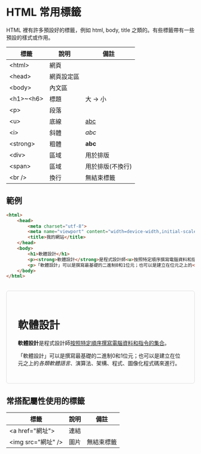 # HTML 常用標籤
HTML 裡有許多預設好的標籤，例如 html, body, title 之類的。有些標籤帶有一些預設的樣式或作用。

|標籤|說明|備註|
|---|---|---|
|&lt;html>|網頁|
|&lt;head>|網頁設定區|
|&lt;body>|內文區|
|&lt;h1>~&lt;h6>|標題|大 -> 小
|&lt;p>|段落|
|&lt;u>|底線|<u>abc</u>
|&lt;i>|斜體|<i>abc</i>
|&lt;strong>|粗體|<strong>abc</strong>
|&lt;div>|區域|用於排版
|&lt;span>|區域|用於排版(不換行)
|&lt;br />|換行|無結束標籤


## 範例
```html
<html>
    <head>
        <meta charset="utf-8">
        <meta name="viewport" content="width=device-width,initial-scale=1">
        <title>我的網站</title>
    </head>
    <body>
        <h1>軟體設計</h1>
        <p><strong>軟體設計</strong>是程式設計師<u>按照特定順序撰寫電腦資料和指令的集合</u>。</p>
        <p>「軟體設計」可以是撰寫最基礎的二進制0和1位元；也可以是建立在位元之上的<i>各類軟體語言</i>、演算法、架構、程式、圖像化程式碼來進行。</p>
    </body>
</html>
```

<br />

<div style="border: 1px solid #ddd; padding: 30px; border-radius: 6px;">
<h1>軟體設計</h1>
<p><strong>軟體設計</strong>是程式設計師<u>按照特定順序撰寫電腦資料和指令的集合</u>。</p>
<p>「軟體設計」可以是撰寫最基礎的二進制0和1位元；也可以是建立在位元之上的<i>各類軟體語言</i>、演算法、架構、程式、圖像化程式碼來進行。</p>
</div>

## 常搭配屬性使用的標籤
|標籤|說明|備註|
|---|---|---|
|&lt;a href="網址">|連結|
|&lt;img src="網址" />|圖片|無結束標籤
